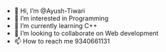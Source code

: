 - 👋 Hi, I’m @Ayush-Tiwari
- 👀 I’m interested in Programming 
- 🌱 I’m currently learning C++
- 💞️ I’m looking to collaborate on Web development 
- 📫 How to reach me 9340661131

<!---
Ayush-Tiwari69/Ayush-Tiwari69 is a ✨ special ✨ repository because its `README.md` (this file) appears on your GitHub profile.
You can click the Preview link to take a look at your changes.
--->
